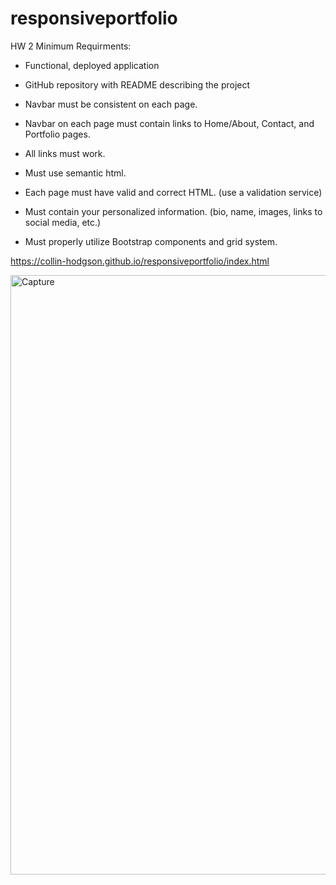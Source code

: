 # responsiveportfolio
HW 2 
Minimum Requirments:

* Functional, deployed application

* GitHub repository with README describing the project

* Navbar must be consistent on each page.

* Navbar on each page must contain links to Home/About, Contact, and Portfolio pages.

* All links must work.

* Must use semantic html.

* Each page must have valid and correct HTML. (use a validation service)

* Must contain your personalized information. (bio, name, images, links to social media, etc.)

* Must properly utilize Bootstrap components and grid system.

https://collin-hodgson.github.io/responsiveportfolio/index.html

<img width="959" alt="Capture" src="https://user-images.githubusercontent.com/64516562/83315733-35c36c00-a1df-11ea-996c-4c9c4da7e14a.PNG">
